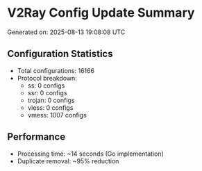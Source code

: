 # V2Ray Config Update Summary
Generated on: 2025-08-13 19:08:08 UTC

## Configuration Statistics
- Total configurations: 16166
- Protocol breakdown:
  - ss: 0 configs
  - ssr: 0 configs
  - trojan: 0 configs
  - vless: 0 configs
  - vmess: 1007 configs

## Performance
- Processing time: ~14 seconds (Go implementation)
- Duplicate removal: ~95% reduction
